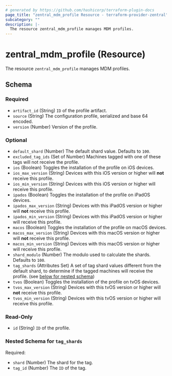 ```yaml
---
# generated by https://github.com/hashicorp/terraform-plugin-docs
page_title: "zentral_mdm_profile Resource - terraform-provider-zentral"
subcategory: ""
description: |-
  The resource zentral_mdm_profile manages MDM profiles.
---
```


# zentral_mdm_profile (Resource)

The resource `zentral_mdm_profile` manages MDM profiles.



<!-- schema generated by tfplugindocs -->
## Schema

### Required

- `artifact_id` (String) `ID` of the profile artifact.
- `source` (String) The configuration profile, serialized and base 64 encoded.
- `version` (Number) Version of the profile.

### Optional

- `default_shard` (Number) The default shard value. Defaults to `100`.
- `excluded_tag_ids` (Set of Number) Machines tagged with one of these tags will not receive the profile.
- `ios` (Boolean) Toggles the installation of the profile on iOS devices.
- `ios_max_version` (String) Devices with this iOS version or higher will **not** receive this profile.
- `ios_min_version` (String) Devices with this iOS version or higher will receive this profile.
- `ipados` (Boolean) Toggles the installation of the profile on iPadOS devices.
- `ipados_max_version` (String) Devices with this iPadOS version or higher will **not** receive this profile.
- `ipados_min_version` (String) Devices with this iPadOS version or higher will receive this profile.
- `macos` (Boolean) Toggles the installation of the profile on macOS devices.
- `macos_max_version` (String) Devices with this macOS version or higher will **not** receive this profile.
- `macos_min_version` (String) Devices with this macOS version or higher will receive this profile.
- `shard_modulo` (Number) The modulo used to calculate the shards. Defaults to `100`.
- `tag_shards` (Attributes Set) A set of tag shard values different from the default shard, to determine if the tagged machines will receive the profile. (see [below for nested schema](#nestedatt--tag_shards))
- `tvos` (Boolean) Toggles the installation of the profile on tvOS devices.
- `tvos_max_version` (String) Devices with this tvOS version or higher will **not** receive this profile.
- `tvos_min_version` (String) Devices with this tvOS version or higher will receive this profile.

### Read-Only

- `id` (String) `ID` of the profile.

<a id="nestedatt--tag_shards"></a>
### Nested Schema for `tag_shards`

Required:

- `shard` (Number) The shard for the tag.
- `tag_id` (Number) The `ID` of the tag.
